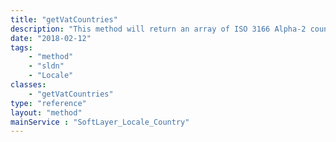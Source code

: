```yaml
---
title: "getVatCountries"
description: "This method will return an array of ISO 3166 Alpha-2 country codes that use a Value-Added Tax (VAT) ID. Note the difference between [[SoftLayer_Locale_Country/getVatRequiredCountryCodes]] - this method will provide <strong>all</strong> country codes that use VAT ID, including those which are required. "
date: "2018-02-12"
tags:
    - "method"
    - "sldn"
    - "Locale"
classes:
    - "getVatCountries"
type: "reference"
layout: "method"
mainService : "SoftLayer_Locale_Country"
---
```

